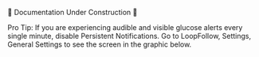 
🚧 Documentation Under Construction 🚧

<!--todo-->
<!--Notes: be sure to add this info

-->

Pro Tip:  If you are experiencing audible and visible glucose alerts every single minute, disable Persistent Notifications. Go to LoopFollow, Settings, General Settings to see the screen in the graphic below.
